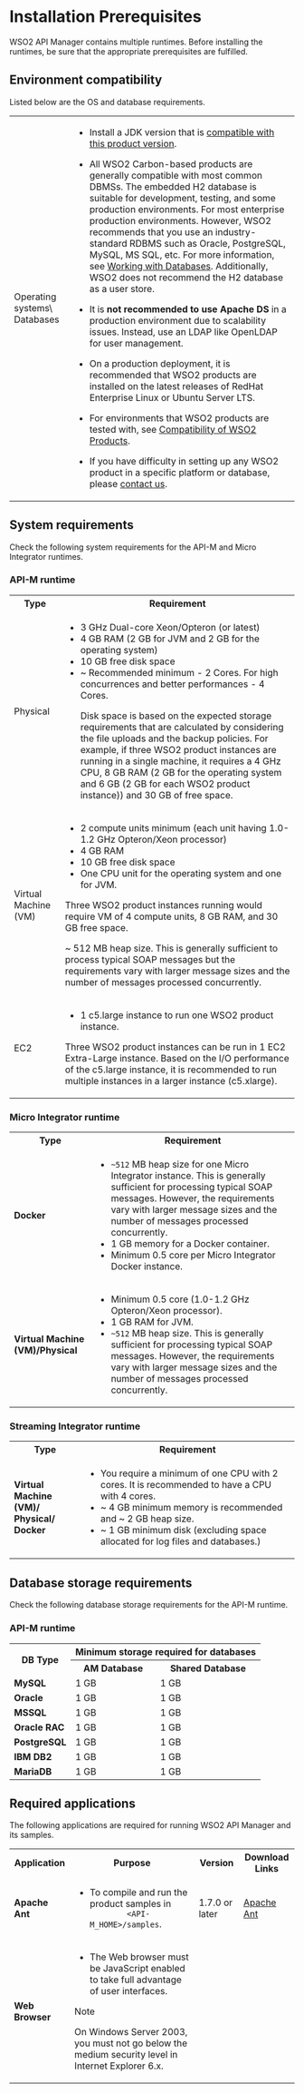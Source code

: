 # Installation Prerequisites

WSO2 API Manager contains multiple runtimes. Before installing the runtimes, be sure that the appropriate prerequisites are fulfilled.

## Environment compatibility

Listed below are the OS and database requirements.

<html> 
<table>
<tr>
<td>
<p>Operating systems\
Databases</p>
</td>
<td>
<ul>
<li>
<p>Install a JDK version that is <a href="{{base_path}}/install-and-setup/setup/reference/product-compatibility/#tested-operating-systems-and-jdks">compatible with this product version</a>.</p>
</li>
<li><p>All WSO2 Carbon-based products are generally compatible with most common DBMSs. The embedded H2 database is suitable for development, testing, and some production environments. For most enterprise production environments. However, WSO2 recommends that you use an industry-standard RDBMS such as Oracle, PostgreSQL, MySQL, MS SQL, etc. For more information, see <a href="{{base_path}}/install-and-setup/setup/setting-up-databases/overview/">Working with Databases</a>. Additionally, WSO2 does not recommend the H2 database as a user store.</p>
</li>
<li><p>
It is <b>not recommended to use Apache DS</b> in a production environment due to scalability issues. Instead, use an LDAP like OpenLDAP for user management.</p></li>
<li><p>On a production deployment, it is recommended that WSO2 products are installed on the latest releases of RedHat Enterprise Linux or Ubuntu Server LTS.</p></li>
<li>
<p>For environments that WSO2 products are tested with, see 
<a href="{{base_path}}/install-and-setup/setup/reference/product-compatibility/#tested-wso2-products">Compatibility of WSO2 Products</a>.</p></li>
<li><p>
If you have difficulty in setting up any WSO2 product in a specific platform or database, please <a href="http://wso2.com/support/">contact us</a>.</p>
</li>
</ul>
</td></tr></table></html>

## System requirements

Check the following system requirements for the API-M and Micro Integrator runtimes.

### API-M runtime

<html>
<table>
<tr> 
<th><b>Type</b></th>
<th> <b>Requirement</th>
</tr>
<tr>
<td><p>Physical</p></td>
<td>
<ul><li>3 GHz Dual-core Xeon/Opteron (or latest)</li>
<li>4 GB RAM (2 GB for JVM and 2 GB for the operating system)</li>
<li>10 GB free disk space</li>
<li>  ~ Recommended minimum - 2 Cores. For high concurrences and better performances - 4 Cores.

Disk space is based on the expected storage requirements that are calculated by considering the file uploads and the backup policies. For example, if three WSO2 product instances are running in a single machine, it requires a 4 GHz CPU, 8 GB RAM (2 GB for the operating system and 6 GB (2 GB for each WSO2 product instance)) and 30 GB of free space.</li></ul>
</td>
</tr>
<tr>
<td>
<p>Virtual Machine (VM)</p> </td>
<td>
<ul>
<li>2 compute units minimum (each unit having 1.0-1.2 GHz Opteron/Xeon processor)</li>
<li>
  4 GB RAM</li>
  <li>
10 GB free disk space</li>
<li>One CPU unit for the operating system and one for JVM.</li>
</ul>
<p>
Three WSO2 product instances running would require VM of 4 compute units, 8 GB RAM, and 30 GB free space.
</p>
<p>~ 512 MB heap size. This is generally sufficient to process typical SOAP messages but the requirements vary with larger message sizes and  the number of messages processed concurrently.</p>
</td>
</tr>
<tr>
<td><p>EC2</p> </td>
<td>

-   1 c5.large instance to run one WSO2 product instance.

Three WSO2 product instances can be run in 1 EC2 Extra-Large instance. Based on the I/O performance of the c5.large instance, it is recommended to run multiple instances in a larger instance (c5.xlarge).
</td></tr>
</table>
</html>

### Micro Integrator runtime

<table>
<tr> 
<th><b>Type</b></th>
<th> <b>Requirement</th>
</tr>
  <tr>
    <td>
      <b>Docker</b>
    </td>
    <td>
      <ul>
        <li>
          <code>~512</code> MB heap size for one Micro Integrator instance. This is generally sufficient for processing typical SOAP messages. However, the requirements vary with larger message sizes and the number of messages processed concurrently.
        </li>
        <li>
          1 GB memory for a Docker container.
        </li>
        <li>
          Minimum 0.5 core per Micro Integrator Docker instance.
        </li>
      </ul>
    </td>
  </tr>
  <tr>
    <td>
      <b>Virtual Machine (VM)/Physical</b>
    </td>
    <td>
      <ul>
        <li>
          Minimum 0.5 core (1.0-1.2 GHz Opteron/Xeon processor).
        </li>
        <li>
          1 GB RAM for JVM.
        </li>
        <li>
          <code>~512</code> MB heap size. This is generally sufficient for processing typical SOAP messages. However, the requirements vary with larger message sizes and the number of messages processed concurrently.
        </li>
      </ul>
    </td>
  </tr>
</table>

### Streaming Integrator runtime

<table>
<tr> 
<th><b>Type</b></th>
<th> <b>Requirement</th>
</tr>
<tr>
<td>
<b>Virtual Machine (VM)/</br>Physical/</br>Docker</b>
</td>
<td>
<ul><li>You require a minimum of one CPU with 2 cores. It is recommended to have a CPU with 4 cores.</li>
<li>~ 4 GB minimum memory is recommended and ~ 2 GB heap size.</li>                                      
<li>~ 1 GB minimum disk (excluding space allocated for log files and databases.) </li></ul>
</td>
</tr>
</table>

## Database storage requirements

Check the following database storage requirements for the API-M runtime.

### API-M runtime

<html>
<table>
<tr>
<th rowspan="2"><strong>DB Type</strong></th>
<th colspan="2"><strong>Minimum storage required for databases</strong></th>
</tr>
<tr>
<th><strong>AM Database</strong></th>
<th><strong>Shared Database</strong></th>
</tr>
<tr>
<td><strong>MySQL</strong></td>
<td>1 GB</td>
<td>1 GB</td>
</tr>
<tr>
<td><strong>Oracle</strong></td>
<td>1 GB</td>
<td>1 GB</td>
</tr>
<tr>
<td><strong>MSSQL</strong></td>
<td>1 GB</td>
<td>1 GB</td>
</tr>
<tr>
<td><strong>Oracle RAC</strong></td>
<td>1 GB</td>
<td>1 GB</td>
</tr>
<tr>
<td><strong>PostgreSQL</strong></td>
<td>1 GB</td>
<td>1 GB</td>
</tr>
<tr>
<td><strong>IBM DB2</strong></td>
<td>1 GB</td>
<td>1 GB</td>
</tr>
<tr>
<td><strong>MariaDB</strong></td>
<td>1 GB</td>
<td>1 GB</td>
</tr>
</table>
</html>

## Required applications

The following applications are required for running WSO2 API Manager and its samples.

<html>
<table>
<tr>
<th> <b> Application </b> </th>
<th> <b>Purpose</b> </th>
<th> <b>Version</b> </th>
<th> <b>Download Links</b> </th>
</tr>
<tr>
<td>
<p><b>Apache Ant</b></p>
</td>
<td>
<ul>
<li>
    <p>  To compile and run the product samples in <code>
        &lt;API-M_HOME&gt;/samples</code>.</p>
</li>
</ul>
</td>
<td>
<p>
1.7.0 or later
</p>
</td>
<td>
<p>
 <a href="http://ant.apache.org/">Apache Ant</a> </td>
 </p>
</tr>
<tr>
<td>
<p><b>Web Browser</b></p>
</td><td>
<ul><li>The Web browser must be JavaScript enabled to take full advantage of user interfaces.
</li></ul>
<div class="admonition note">
     <p class="admonition-title">Note</p>
     <p>
     On Windows Server 2003, you must not go below the medium security level in Internet Explorer 6.x.</p>
     </div> 
 </td>
 <td>
 </td>
 <td>
 </td>
 </tr>
 </table>
 </html>
